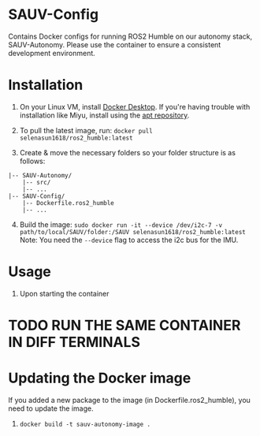 # SAUV-Config

Contains Docker configs for running ROS2 Humble on our autonomy stack, SAUV-Autonomy. Please use the container to ensure a consistent development environment.

# Installation

1. On your Linux VM, install [Docker Desktop](https://docs.docker.com/desktop/install/linux-install/). If you're having trouble with installation like Miyu, install using the [apt repository](https://docs.docker.com/engine/install/ubuntu/#install-using-the-repository).

2. To pull the latest image, run: ```docker pull selenasun1618/ros2_humble:latest```

3. Create & move the necessary folders so your folder structure is as follows:

```SAUV/
|-- SAUV-Autonomy/
    |-- src/
    |-- ...
|-- SAUV-Config/
    |-- Dockerfile.ros2_humble
    |-- ...
```

4. Build the image: ```sudo docker run -it --device /dev/i2c-7 -v path/to/local/SAUV/folder:/SAUV selenasun1618/ros2_humble:latest```
    Note: You need the `--device` flag to access the i2c bus for the IMU.

# Usage

1. Upon starting the container

# TODO RUN THE SAME CONTAINER IN DIFF TERMINALS

# Updating the Docker image

If you added a new package to the image (in Dockerfile.ros2_humble), you need to update the image.

1. ```
   docker build -t sauv-autonomy-image .
   ```
